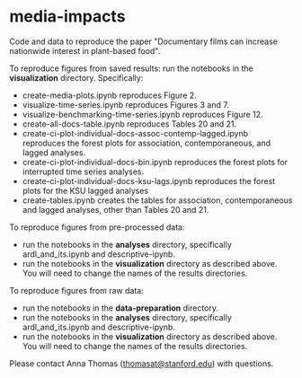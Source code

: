 # media-impacts
Code and data to reproduce the paper "Documentary films can increase nationwide interest in plant-based food".

To reproduce figures from saved results: 
run the notebooks in the **visualization** directory. Specifically:
- create-media-plots.ipynb reproduces Figure 2.
- visualize-time-series.ipynb reproduces Figures 3 and 7.
- visualize-benchmarking-time-series.ipynb reproduces Figure 12.
- create-all-docs-table.ipynb reproduces Tables 20 and 21.
- create-ci-plot-individual-docs-assoc-contemp-lagged.ipynb reproduces the forest plots for association, contemporaneous, and lagged analyses.
- create-ci-plot-individual-docs-bin.ipynb reproduces the forest plots for interrupted time series analyses.
- create-ci-plot-individual-docs-ksu-lags.ipynb reproduces the forest plots for the KSU lagged analyses 
- create-tables.ipynb creates the tables for association, contemporaneous and lagged analyses, other than Tables 20 and 21.

To reproduce figures from pre-processed data: 
- run the notebooks in the **analyses** directory, specifically ardl_and_its.ipynb and descriptive-ipynb.
- run the notebooks in the **visualization** directory as described above. You will need to change the names of the results directories.

To reproduce figures from raw data: 
- run the notebooks in the **data-preparation** directory.
- run the notebooks in the **analyses** directory, specifically ardl_and_its.ipynb and descriptive-ipynb.
- run the notebooks in the **visualization** directory as described above. You will need to change the names of the results directories.

Please contact Anna Thomas (thomasat@stanford.edu) with questions. 

